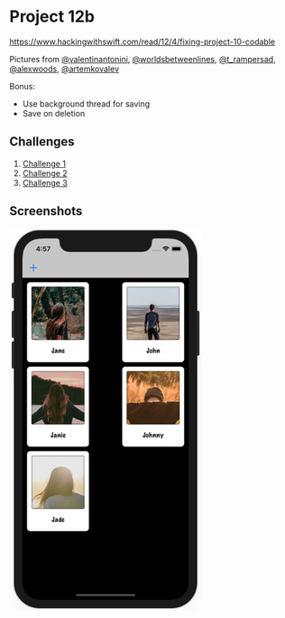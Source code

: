 # Project 12b

https://www.hackingwithswift.com/read/12/4/fixing-project-10-codable

Pictures from [@valentinantonini](https://unsplash.com/@valentinantonini), [@worldsbetweenlines](https://unsplash.com/@worldsbetweenlines), [@t_rampersad](https://unsplash.com/@t_rampersad), [@alexwoods](https://unsplash.com/@alexwoods), [@artemkovalev](https://unsplash.com/@artemkovalev)

Bonus:
- Use background thread for saving
- Save on deletion

## Challenges

1. [Challenge 1](../24-Project12-Challenge1)
2. [Challenge 2](../25-Project12-Challenge2)
3. [Challenge 3](../26-Project12-Challenge3)

## Screenshots

![screenshot1](screenshots/screen01.png)
